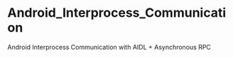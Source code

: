 # Android_Interprocess_Communication
Android Interprocess Communication with AIDL + Asynchronous RPC
